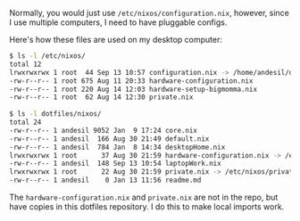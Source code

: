 Normally, you would just use `/etc/nixos/configuration.nix`, however, since I use multiple computers, I need to have pluggable configs.

Here's how these files are used on my desktop computer:
```bash
$ ls -l /etc/nixos/  
total 12  
lrwxrwxrwx 1 root  44 Sep 13 10:57 configuration.nix -> /home/andesil/dotfiles  /nixos/desktopHome.nix
-rw-r--r-- 1 root 675 Aug 11 20:33 hardware-configuration.nix  
-rw-r--r-- 1 root 220 Aug 14 12:03 hardware-setup-bigmomma.nix  
-rw-r--r-- 1 root  62 Aug 14 12:30 private.nix  
  
$ ls -l dotfiles/nixos/  
total 24  
-rw-r--r-- 1 andesil 9052 Jan  9 17:24 core.nix  
-rw-r--r-- 1 andesil  166 Aug 30 21:49 default.nix  
-rw-r--r-- 1 andesil  784 Jan  8 14:34 desktopHome.nix  
lrwxrwxrwx 1 root      37 Aug 30 21:59 hardware-configuration.nix -> /etc/nixos/hardware-co  nfiguration.nix
-rw-r--r-- 1 andesil  148 Sep 13 10:54 laptopWork.nix  
lrwxrwxrwx 1 root      22 Aug 30 21:59 private.nix -> /etc/nixos/private.nix  
-rw-r--r-- 1 andesil    0 Jan 13 11:56 readme.md  
```

The `hardware-configuration.nix` and `private.nix` are not in the repo, but have copies in this dotfiles repository. I do this to make local imports work.
